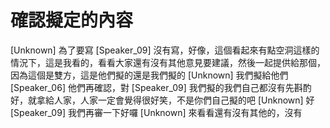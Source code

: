 # 確認擬定的內容

[Unknown] 為了要寫
[Speaker_09] 沒有寫，好像，這個看起來有點空洞這樣的情況下，這是我看的，看看大家還有沒有其他意見要建議，然後一起提供給那個，因為這個是雙方，這是他們擬的還是我們擬的
[Unknown] 我們擬給他們
[Speaker_06] 他們再確認，對
[Speaker_09] 我們擬的我們自己都沒有先斟酌好，就拿給人家，人家一定會覺得很好笑，不是你們自己擬的吧
[Unknown] 好
[Speaker_09] 我們再審一下好囉
[Unknown] 來看看還有沒有其他的，沒有
